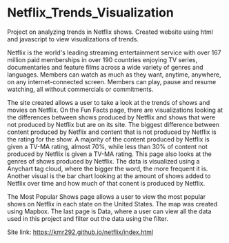 # Netflix_Trends_Visualization

Project on analyzing trends in Netflix shows.  Created website using html and javascript to view visualizations of trends.

Netflix is the world's leading streaming entertainment service with over 167 million paid memberships in over 190 countries enjoying TV series, documentaries and feature films across a wide variety of genres and languages. Members can watch as much as they want, anytime, anywhere, on any internet-connected screen. Members can play, pause and resume watching, all without commercials or commitments.

The site created allows a user to take a look at the trends of shows and movies on Netflix.  On the Fun Facts page, there are visualizations looking at the differences between shows produced by Netflix and shows that were not produced by Netflix but are on its site.  The biggest difference between content produced by Netflix and content that is not produced by Netflix is the rating for the show.  A majority of the content produced by Netflix is given a TV-MA rating, almost 70%, while less than 30% of content not produced by Netflix is given a TV-MA rating.  This page also looks at the genres of shows produced by Netflix.  The data is visualized using a Anychart tag cloud, where the bigger the word, the more frequent it is.  Another visual is the bar chart looking at the amount of shows added to Netflix over time and how much of that conent is produced by Netflix.

The Most Popular Shows page allows a user to view the most popular shows on Netflix in each state on the United States.  The map was created using Mapbox.  The last page is Data, where a user can view all the data used in this project and filter out the data using the filter.

Site link: https://kmr292.github.io/netflix/index.html

